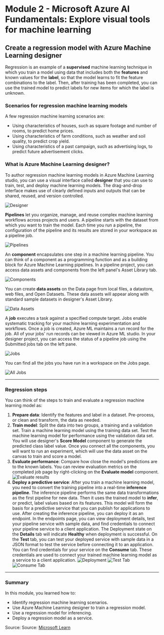 # Module 2 - Microsoft Azure AI Fundamentals: Explore visual tools for machine learning

## Create a regression model with Azure Machine Learning designer

Regression is an example of a **supervised** machine learning technique in which you train a model using data that includes both the **features** and known values for the **label**, so that the model learns to fit the feature combinations to the label. Then, after training has been completed, you can use the trained model to predict labels for new items for which the label is unknown.

### Scenarios for regression machine learning models

A few regression machine learning scenarios are:

* Using characteristics of houses, such as square footage and number of rooms, to predict home prices.
* Using characteristics of farm conditions, such as weather and soil quality, to predict crop yield.
* Using characteristics of a past campaign, such as advertising logs, to predict future advertisement clicks.

### What is Azure Machine Learning designer?

To author regression machine learning models in Azure Machine Learning studio, you can use a visual interface called **designer** that you can use to train, test, and deploy machine learning models. The drag-and-drop interface makes use of clearly defined inputs and outputs that can be shared, reused, and version controlled.

![Designer](https://learn.microsoft.com/en-us/training/wwl-data-ai/create-regression-model-azure-machine-learning-designer/media/designer-canvas-screenshot.png)

**Pipelines** let you organize, manage, and reuse complex machine learning workflows across projects and users. A pipeline starts with the dataset from which you want to train the model. Each time you run a pipeline, the configuration of the pipeline and its results are stored in your workspace as a pipeline job.

![Pipelines](https://learn.microsoft.com/en-us/training/wwl-data-ai/create-regression-model-azure-machine-learning-designer/media/pipeline-page-example.png)

An **component** encapsulates one step in a machine learning pipeline. You can think of a component as a programming function and as a building block for Azure Machine Learning pipelines. In a pipeline project, you can access data assets and components from the left panel's Asset Library tab.

![Components](https://learn.microsoft.com/en-us/training/wwl-data-ai/create-regression-model-azure-machine-learning-designer/media/components-example.png)

You can create **data assets** on the Data page from local files, a datastore, web files, and Open Datasets. These data assets will appear along with standard sample datasets in designer's Asset Library.

![Data Assets](https://learn.microsoft.com/en-us/training/wwl-data-ai/create-regression-model-azure-machine-learning-designer/media/data-creation-location.png)

A **job** executes a task against a specified compute target. Jobs enable systematic tracking for your machine learning experimentation and workflows. Once a job is created, Azure ML maintains a run record for the job. All of your jobs' run records can be viewed in Azure ML studio. In your designer project, you can access the status of a pipeline job using the Submitted jobs tab on the left pane.

![Jobs](https://learn.microsoft.com/en-us/training/wwl-data-ai/create-regression-model-azure-machine-learning-designer/media/submitted-jobs-location.png)

You can find all the jobs you have run in a workspace on the Jobs page.

![All Jobs](https://learn.microsoft.com/en-us/training/wwl-data-ai/create-regression-model-azure-machine-learning-designer/media/jobs-page-location.png)

***

### Regression steps

You can think of the steps to train and evaluate a regression machine learning model as:

1. **Prepare data**: Identify the features and label in a dataset. Pre-process, or clean and transform, the data as needed.
2. **Train model**: Split the data into two groups, a training and a validation set. Train a machine learning model using the training data set. Test the machine learning model for performance using the validation data set. You will use designer's **Score Model** component to generate the predicted class label value. Once you connect all the components, you will want to run an experiment, which will use the data asset on the canvas to train and score a model.
3. **Evaluate performance**: Compare how close the model's predictions are to the known labels. You can review evaluation metrics on the completed job page by right-clicking on the **Evaluate model** component.
  ![Evaluate results](https://learn.microsoft.com/en-us/training/wwl-data-ai/create-regression-model-azure-machine-learning-designer/media/evaluate-model-example.png)
4. **Deploy a predictive service**: After you train a machine learning model, you need to convert the training pipeline into a real-time **inference pipeline**. The inference pipeline performs the same data transformations as the first pipeline for new data. Then it uses the trained model to **infer**, or predict, label values based on its features. This model will form the basis for a predictive service that you can publish for applications to use. After creating the inference pipeline, you can deploy it as an endpoint. In the endpoints page, you can view deployment details, test your pipeline service with sample data, and find credentials to connect your pipeline service to a client application. The Deployment state on the **Details** tab will indicate **Healthy** when deployment is successful. On the **Test** tab, you can test your deployed service with sample data in a JSON format to test the service before connecting it to an application. You can find credentials for your service on the **Consume** tab. These credentials are used to connect your trained machine learning model as a service to a client application.
  ![Deployment](https://learn.microsoft.com/en-us/training/wwl-data-ai/create-regression-model-azure-machine-learning-designer/media/endpoints-example-1.png)
  ![Test Tab](https://learn.microsoft.com/en-us/training/wwl-data-ai/create-regression-model-azure-machine-learning-designer/media/endpoints-example-3.png)
  ![Consume Tab](https://learn.microsoft.com/en-us/training/wwl-data-ai/create-regression-model-azure-machine-learning-designer/media/endpoints-example-2.png)

***

### Summary

In this module, you learned how to:

* Identify regression machine learning scenarios.
* Use Azure Machine Learning designer to train a regression model.
* Use a regression model for inferencing.
* Deploy a regression model as a service.

Source: Source: [Microsoft Learn](https://learn.microsoft.com/en-us/training/modules/create-regression-model-azure-machine-learning-designer/)
